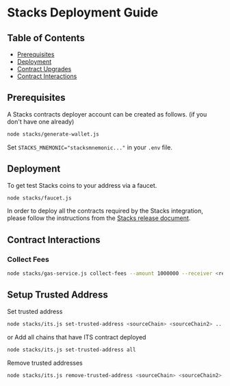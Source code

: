 # Stacks Deployment Guide

## Table of Contents

-   [Prerequisites](#prerequisites)
-   [Deployment](#deployment)
-   [Contract Upgrades](#contract-upgrades)
-   [Contract Interactions](#contract-interactions)

## Prerequisites

A Stacks contracts deployer account can be created as follows. (if you don't have one already)

```bash
node stacks/generate-wallet.js
```

Set `STACKS_MNEMONIC="stacksmnemonic..."` in your `.env` file.

## Deployment

To get test Stacks coins to your address via a faucet.

```bash
node stacks/faucet.js
```

In order to deploy all the contracts required by the Stacks integration, please follow the instructions from the [Stacks release document](../releases/stacks/2025-05-v1.0.0.md).

## Contract Interactions

### Collect Fees

```bash
node stacks/gas-service.js collect-fees --amount 1000000 --receiver <receiver address>
```

## Setup Trusted Address

Set trusted address

```bash
node stacks/its.js set-trusted-address <sourceChain> <sourceChain2> ...
```

or Add all chains that have ITS contract deployed

```bash
node stacks/its.js set-trusted-address all
```

Remove trusted addresses

```bash
node stacks/its.js remove-trusted-address <sourceChain> <sourceChain2> ...
```
